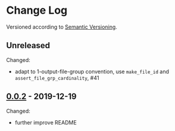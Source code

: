 Change Log
==========
Versioned according to [Semantic Versioning](http://semver.org/).

## Unreleased

Changed:

  * adapt to 1-output-file-group convention, use `make_file_id` and `assert_file_grp_cardinality`, #41

## [0.0.2] - 2019-12-19

Changed:

  * further improve README

<!-- link-labels -->
[1.0.0]: ../../compare/v1.0.0...v0.0.5
[0.0.2]: ../../compare/HEAD...v0.0.2

